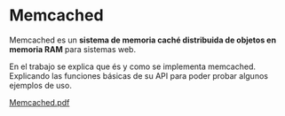 # Memcached

Memcached es un **sistema de memoria caché distribuida de objetos en memoria RAM** para sistemas web.  

En el trabajo se explica que és y como se implementa memcached. 
Explicando las funciones básicas de su API para poder probar algunos ejemplos de uso.

[Memcached.pdf](Memcached.pdf "Enlace al archivo de presentación en este mismo repositorio")
